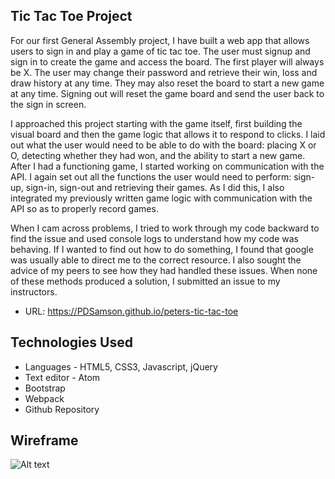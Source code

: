 Tic Tac Toe Project
-------------------

For our first General Assembly project, I have built a web app that allows users
to sign in and play a game of tic tac toe.  The user must signup and sign in to
create the game and access the board.  The first player will always be X.  The
user may change their password and retrieve their win, loss and draw history at
any time.  They may also reset the board to start a new game at any time.
Signing out will reset the game board and send the user back to the sign in
screen.

I approached this project starting with the game itself, first building the
visual board and then the game logic that allows it to respond to clicks.
I laid out what the user would need to be able to do with the board: placing
X or O, detecting whether they had won, and the ability to start a new game.
After I had a functioning game, I started working on communication with the API.
I again set out all the functions the user would need to perform: sign-up,
sign-in, sign-out and retrieving their games.  As I did this, I also integrated
my previously written game logic with communication with the API so as to
properly record games.

When I cam across problems, I tried to work through my code backward to find the
issue and used console logs to understand how my code was behaving.  If I wanted
to find out how to do something, I found that google was usually able to direct
me to the correct resource.  I also sought the advice of my peers to see how
they had handled these issues.  When none of these methods produced a solution,
I submitted an issue to my instructors.

* URL: https://PDSamson.github.io/peters-tic-tac-toe

Technologies Used
-----------------

* Languages - HTML5, CSS3, Javascript, jQuery
* Text editor - Atom
* Bootstrap
* Webpack
* Github Repository

Wireframe
---------

![Alt text](https://i.imgur.com/OrrfaQ6.jpg)
